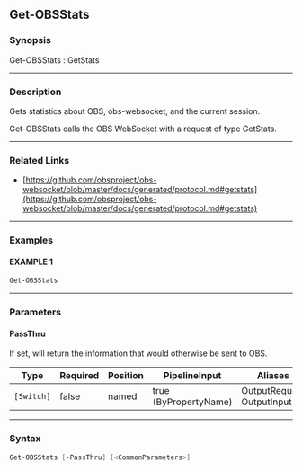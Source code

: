 Get-OBSStats
------------




### Synopsis
Get-OBSStats : GetStats



---


### Description

Gets statistics about OBS, obs-websocket, and the current session.


Get-OBSStats calls the OBS WebSocket with a request of type GetStats.



---


### Related Links
* [https://github.com/obsproject/obs-websocket/blob/master/docs/generated/protocol.md#getstats](https://github.com/obsproject/obs-websocket/blob/master/docs/generated/protocol.md#getstats)





---


### Examples
#### EXAMPLE 1
```PowerShell
Get-OBSStats
```



---


### Parameters
#### **PassThru**

If set, will return the information that would otherwise be sent to OBS.






|Type      |Required|Position|PipelineInput        |Aliases                      |
|----------|--------|--------|---------------------|-----------------------------|
|`[Switch]`|false   |named   |true (ByPropertyName)|OutputRequest<br/>OutputInput|





---


### Syntax
```PowerShell
Get-OBSStats [-PassThru] [<CommonParameters>]
```
